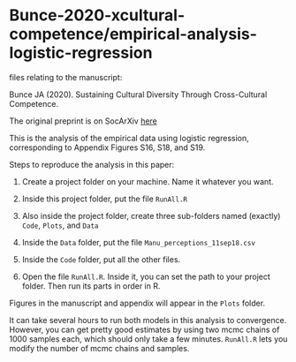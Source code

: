 # Bunce-2020-xcultural-competence/empirical-analysis-logistic-regression
files relating to the manuscript:

Bunce JA (2020). Sustaining Cultural Diversity Through Cross-Cultural Competence.

The original preprint is on SocArXiv [here](https://osf.io/preprints/socarxiv/bwtvu/)

This is the analysis of the empirical data using logistic regression, corresponding to Appendix Figures S16, S18, and S19.


Steps to reproduce the analysis in this paper:

1) Create a project folder on your machine. Name it whatever you want.

2) Inside this project folder, put the file ``RunAll.R``

3) Also inside the project folder, create three sub-folders named (exactly) ``Code``, ``Plots``, and ``Data``

4) Inside the ``Data`` folder, put the file ``Manu_perceptions_11sep18.csv``

5) Inside the ``Code`` folder, put all the other files.

6) Open the file ``RunAll.R``. Inside it, you can set the path to your project folder. Then run its parts in order in R.

Figures in the manuscript and appendix will appear in the ``Plots`` folder.

It can take several hours to run both models in this analysis to convergence. However, you can get pretty good estimates by using two mcmc chains of 1000 samples each, which should only take a few minutes. ``RunAll.R`` lets you modify the number of mcmc chains and samples. 

